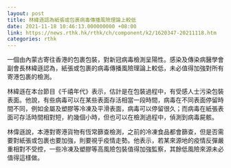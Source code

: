 ```yaml
---
layout: post
title: 林緯遜認為紙張或包裹病毒傳播風險理論上較低
date: 2021-11-18 10:46:13.000000000 +08:00
link: https://news.rthk.hk/rthk/ch/component/k2/1620347-20211118.htm
categories: rthk
---
```


一個由內蒙古寄往香港的包裹包裝，對新冠病毒檢測呈陽性。感染及傳染病醫學會副會長林緯遜認為，紙張或包裹的病毒傳播風險理論上較低，未必值得加強對所有寄港包裹的檢測。

林緯遜在本台節目《千禧年代》表示，估計是在包裝過程中，有受感人士污染包裝表面。他說，有些病毒可以在某些表面存活相當一段時間，病毒在不同表面停留時間不同，例如金屬及塑膠等冷凍及平滑表面，病毒可以停留很久；而病毒在紙張表面可存活時間相對短，約幾個小時，但也可以在檢測過程中，偵測到病毒屍骸。

林偉遜說，本港對寄港貨物有恆常篩查檢測，之前的冷凍食品都會篩查，但是否需要對紙張或包裹也要加強，則要視乎疫情走勢。他表示，若某來源地的疫情反彈嚴重相對不受控，一些冷凍及塑膠等高風險包裝值得加強監察，其餘低風險來源未必值得這樣做。
